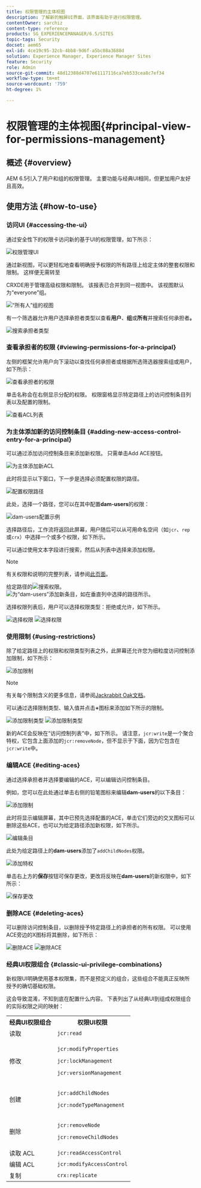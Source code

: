 ```yaml
---
title: 权限管理的主体视图
description: 了解新的触屏UI界面，该界面有助于进行权限管理。
contentOwner: sarchiz
content-type: reference
products: SG_EXPERIENCEMANAGER/6.5/SITES
topic-tags: Security
docset: aem65
exl-id: 4ce19c95-32cb-4bb8-9d6f-a5bc08a3688d
solution: Experience Manager, Experience Manager Sites
feature: Security
role: Admin
source-git-commit: 48d12388d4707e61117116ca7eb533cea8c7ef34
workflow-type: tm+mt
source-wordcount: '759'
ht-degree: 1%

---
```



# 权限管理的主体视图{#principal-view-for-permissions-management}

## 概述 {#overview}

AEM 6.5引入了用户和组的权限管理。 主要功能与经典UI相同，但更加用户友好且高效。

## 使用方法 {#how-to-use}

### 访问UI {#accessing-the-ui}

通过安全性下的权限卡访问新的基于UI的权限管理，如下所示：

![权限管理UI](assets/screen_shot_2019-03-17at63333pm.png)

通过新视图，可以更轻松地查看明确授予权限的所有路径上给定主体的整套权限和限制。 这样便无需转至

CRXDE用于管理高级权限和限制。 该报表已合并到同一视图中。 该视图默认为“everyone”组。

![“所有人”组的视图](assets/unu-1.png)

有一个筛选器允许用户选择承担者类型以查看&#x200B;**用户**、**组**&#x200B;或&#x200B;**所有**&#x200B;并搜索任何承担者&#x200B;**。**

![搜索承担者类型](assets/image2019-3-20_23-52-51.png)

### 查看承担者的权限 {#viewing-permissions-for-a-principal}

左侧的框架允许用户向下滚动以查找任何承担者或根据所选筛选器搜索组或用户，如下所示：

![查看承担者的权限](assets/doi-1.png)

单击名称会在右侧显示分配的权限。 权限窗格显示特定路径上的访问控制条目列表以及配置的限制。

![查看ACL列表](assets/trei-1.png)

### 为主体添加新的访问控制条目 {#adding-new-access-control-entry-for-a-principal}

可以通过添加访问控制条目来添加新权限。 只需单击Add ACE按钮。

![为主体添加新ACL](assets/patru.png)

此时将显示以下窗口，下一步是选择必须配置权限的路径。

![配置权限路径](assets/cinci-1.png)

此处，选择一个路径，您可以在其中配置&#x200B;**dam-users**&#x200B;的权限：

![dam-users配置示例](assets/sase-1.png)

选择路径后，工作流将返回此屏幕，用户随后可以从可用命名空间（如`jcr`、`rep`或`crx`）中选择一个或多个权限，如下所示。

可以通过使用文本字段进行搜索，然后从列表中选择来添加权限。

>[!NOTE]
>
>有关权限和说明的完整列表，请参阅[此页面](/help/sites-administering/user-group-ac-admin.md#access-right-management)。

给定路径的![搜索权限。](assets/image2019-3-21_0-5-47.png) ![为“dam-users”添加新条目，如在垂直列中选择的路径所示。](assets/image2019-3-21_0-6-53.png)

选择权限列表后，用户可以选择权限类型：拒绝或允许，如下所示。

![选择权限](assets/screen_shot_2019-03-17at63938pm.png) ![选择权限](assets/screen_shot_2019-03-17at63947pm.png)

### 使用限制 {#using-restrictions}

除了给定路径上的权限和权限类型列表之外，此屏幕还允许您为细粒度访问控制添加限制，如下所示：

![添加限制](assets/image2019-3-21_1-4-14.png)

>[!NOTE]
>
>有关每个限制含义的更多信息，请参阅[Jackrabbit Oak文档](https://jackrabbit.apache.org/oak/docs/security/authorization/restriction.html)。

可以通过选择限制类型、输入值并点击&#x200B;**+**&#x200B;图标来添加如下所示的限制。

![添加限制类型](assets/sapte-1.png) ![添加限制类型](assets/opt-1.png)

新的ACE会反映在“访问控制列表”中，如下所示。 请注意，`jcr:write`是一个聚合特权，它包含上面添加的`jcr:removeNode`，但不显示于下面，因为它包含在`jcr:write`中。

### 编辑ACE {#editing-aces}

通过选择承担者并选择要编辑的ACE，可以编辑访问控制条目。

例如，您可以在此处通过单击右侧的铅笔图标来编辑&#x200B;**dam-users**&#x200B;的以下条目：

![添加限制](assets/image2019-3-21_0-35-39.png)

此时将显示编辑屏幕，其中已预先选择配置的ACE，单击它们旁边的交叉图标可以删除这些ACE，也可以为给定路径添加新权限，如下所示。

![编辑条目](assets/noua-1.png)

此处为给定路径上的&#x200B;**dam-users**&#x200B;添加了`addChildNodes`权限。

![添加特权](assets/image2019-3-21_0-45-35.png)

单击右上方的&#x200B;**保存**&#x200B;按钮可保存更改，更改将反映在&#x200B;**dam-users**&#x200B;的新权限中，如下所示：

![保存更改](assets/zece-1.png)

### 删除ACE {#deleting-aces}

可以删除访问控制条目，以删除授予特定路径上的承担者的所有权限。 可以使用ACE旁边的X图标将其删除，如下所示：

![删除ACE](assets/image2019-3-21_0-53-19.png) ![删除ACE](assets/unspe.png)

### 经典UI权限组合 {#classic-ui-privilege-combinations}

新权限UI明确使用基本权限集，而不是预定义的组合，这些组合不能真正反映所授予的确切基础权限。

这会导致混淆，不知到底在配置什么内容。 下表列出了从经典UI到组成权限组合的实际权限之间的映射：

<table>
 <tbody>
  <tr>
   <th>经典UI权限组合</th>
   <th>权限UI权限</th>
  </tr>
  <tr>
   <td>读取</td>
   <td><code>jcr:read</code></td>
  </tr>
  <tr>
   <td>修改</td>
   <td><p><code>jcr:modifyProperties</code></p> <p><code>jcr:lockManagement</code></p> <p><code>jcr:versionManagement</code></p> </td>
  </tr>
  <tr>
   <td>创建</td>
   <td><p><code>jcr:addChildNodes</code></p> <p><code>jcr:nodeTypeManagement</code></p> </td>
  </tr>
  <tr>
   <td>删除</td>
   <td><p><code>jcr:removeNode</code></p> <p><code>jcr:removeChildNodes</code></p> </td>
  </tr>
  <tr>
   <td>读取 ACL</td>
   <td><code>jcr:readAccessControl</code></td>
  </tr>
  <tr>
   <td>编辑 ACL</td>
   <td><code>jcr:modifyAccessControl</code></td>
  </tr>
  <tr>
   <td>复制</td>
   <td><code>crx:replicate</code></td>
  </tr>
 </tbody>
</table>
